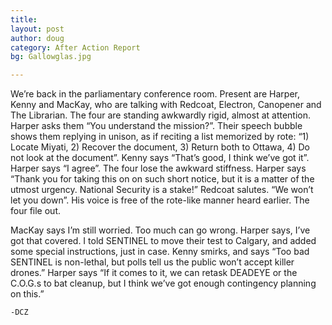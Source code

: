 ```yaml
---
title: 
layout: post
author: doug
category: After Action Report
bg: Gallowglas.jpg

---
```


We’re back in the parliamentary conference room. Present are Harper, Kenny and MacKay, who 
are talking with Redcoat, Electron, Canopener and The Librarian. <!--more-->The four are 
standing awkwardly rigid, almost at attention. Harper asks them “You understand the 
mission?”. Their speech bubble shows them replying in unison, as if reciting a list 
memorized by rote: “1) Locate Miyati, 2) Recover the document, 3) Return both to Ottawa, 
4) Do not look at the document”. Kenny says “That’s good, I think we’ve got it”. Harper 
says “I agree”. The four lose the awkward stiffness. Harper says “Thank you for taking 
this on on such short notice, but it is a matter of the utmost urgency. National Security 
is a stake!” Redcoat salutes. “We won’t let you down”. His voice is free of the rote-like 
manner heard earlier. The four file out.

MacKay says I’m still worried. Too much can go wrong. Harper says, I’ve got that covered. 
I told SENTINEL to move their test to Calgary, and added some special instructions, just 
in case. Kenny smirks, and says “Too bad SENTINEL is non-lethal, but polls tell us the 
public won’t accept killer drones.” Harper says “If it comes to it, we can retask DEADEYE 
or the C.O.G.s to bat cleanup, but I think we’ve got enough contingency planning on this.”

    -DCZ